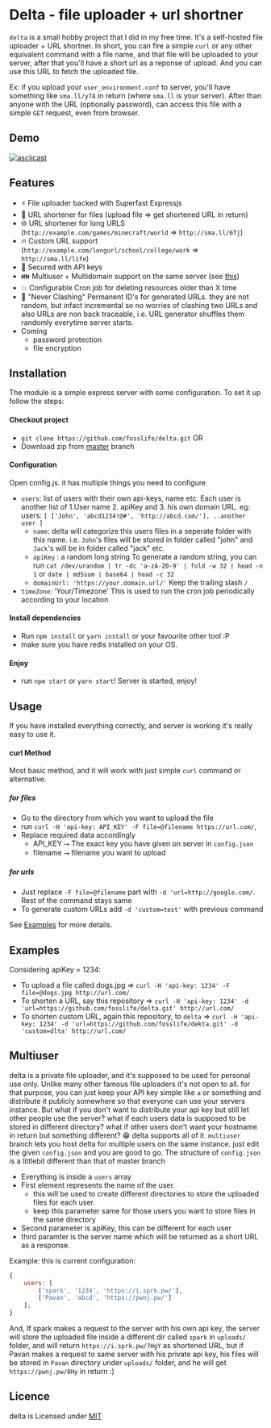 # Delta - file uploader + url shortner

`delta` is a small hobby project that I did in my free time. It's a self-hosted file uploader + URL shortner. In short, you can fire a simple `curl` or any other equivalent command with a file name, and that file will be uploaded to your server, after that you'll have a short url as a reponse of upload. And you can use this URL to fetch the uploaded file.

Ex: if you upload your `user_environment.conf` to server, you'll have something like `sma.ll/y7A` in return (where `sma.ll` is your server). After than anyone with the URL (optionally password), can access this file with a simple `GET` request, even from browser.

## Demo

[![asciicast](https://asciinema.org/a/0e4sjjrPoEMq9uu8FIYSdNwsD.svg)](https://asciinema.org/a/0e4sjjrPoEMq9uu8FIYSdNwsD)

## Features

-   :zap: File uploader backed with Superfast Expressjs
-   :file_folder: URL shortener for files (upload file ⇒ get shortened URL in return)
-   :globe_with_meridians: URL shortener for long URLS (`http://example.com/games/minecraft/world` ⇒ `http://sma.ll/6Tj`)
-   :fire: Custom URL support (`http://example.com/longurl/school/college/work` ⇒ `http://sma.ll/life`)
-   :tada: Secured with API keys
-   :family: Multiuser + Multidomain support on the same server (see [this](#multiuser))
-   :collision: Configurable Cron job for deleting resources older than X time
-   :1234: "Never Clashing" Permanent ID's for generated URLs. they are not random, but infact incremental so no worries of clashing two URLs and also URLs are non back traceable, i.e. URL generator shuffles them randomly everytime server starts.
-   Coming
    -   password protection
    -   file encryption

## Installation

The module is a simple express server with some configuration. To set it up follow the steps:

#### Checkout project

-   `git clone https://github.com/fosslife/delta.git` OR
-   Download zip from [master](https://github.com/fosslife/delta/archive/master.zip) branch

#### Configuration

Open config.js. it has multiple things you need to configure

-   `users`: list of users with their own api-keys, name etc. Each user is another list of 1.User name 2. apiKey and 3. his own domain URL. eg: users: `[ ['John', 'abcd1234!@#', 'http://abcd.com/'], ..another user ]`
    -   `name`: delta will categorize this users files in a seperate folder with this name. i.e. `John`'s files will be stored in folder called "john" and `Jack`'s will be in folder called "jack" etc.
    -   `apiKey` : a random long string
        To generate a random string, you can run
        `cat /dev/urandom | tr -dc 'a-zA-Z0-9' | fold -w 32 | head -n 1`
        or
        `date | md5sum | base64 | head -c 32`
    -   `domainUrl: 'https://your.domain.url/'` Keep the trailing slash `/`
-   `timeZone`: 'Your/Timezone' This is used to run the cron job periodically according to your location

#### Install dependencies

-   Run `npm install` or `yarn install` or your favourite other tool :P
-   make sure you have redis installed on your OS.

#### Enjoy

-   run `npm start` or `yarn start`! Server is started, enjoy!

## Usage

If you have installed everything correctly, and server is working it's really easy to use it.

#### curl Method

Most basic method, and it will work with just simple `curl` command or alternative.

##### for files

-   Go to the directory from which you want to upload the file
-   run `curl -H 'api-key: API_KEY' -F file=@filename https://url.com/`,
-   Replace required data accordingly
    -   API_KEY ⭢ The exact key you have given on server in `config.json`
    -   filename ⭢ filename you want to upload

##### for urls

-   Just replace `-F file=@filename` part with `-d 'url=http://google.com/`. Rest of the command stays same
-   To generate custom URLs add `-d 'custom=test'` with previous command

See [Examples](#examples) for more details.

## Examples

Considering apiKey = 1234:

-   To upload a file called dogs.jpg
    ⇒ `curl -H 'api-key: 1234' -F file=@dogs.jpg http://url.com/`
-   To shorten a URL, say this repository
    ⇒ `curl -H 'api-key: 1234' -d 'url=https://github.com/fosslife/delta.git' http://url.com/`
-   To shorten custom URL, again this repository, to `delta`
    ⇒ `curl -H 'api-key: 1234' -d 'url=https://github.com/fosslife/dekta.git' -d 'custom=dlta' http://url.com/`

## Multiuser

delta is a private file uploader, and it's supposed to be used for personal use only. Unlike many other famous file uploaders it's not open to all. for that purpose, you can just keep your API key simple like `a` or something and distribute it publicly somewhere so that everyone can use your servers instance.
But what if you don't want to distribute your api key but still let other people use the server? what if each users data is supposed to be stored in different directory? what if other users don't want your hostname in return but something different?
:grin: delta supports all of it. `multiuser` branch lets you host delta for multiple users on the same instance. just edit the given `config.json` and you are good to go. The structure of `config.json` is a littlebit different than that of master branch

-   Everything is inside a `users` array
-   First element represents the name of the user.
    -   this will be used to create different directories to store the uploaded files for each user.
    -   keep this parameter same for those users you want to store files in the same directory
-   Second parameter is apiKey, this can be different for each user
-   third paramter is the server name which will be returned as a short URL as a response.

Example:
this is current configuration:

```js
{
    users: [
        ['spark', '1234', 'https://i.sprk.pw/'],
        ['Pavan', 'abcd', 'https://pwnj.pw/']
    ];
}
```

And, If spark makes a request to the server with his own api key, the server will store the uploaded file inside a different dir called `spark` in `uploads/` folder, and will return `https://i.sprk.pw/7HgY` as shortened URL, but if Pavan makes a request to same server with his private api key, his files will be stored in `Pavan` directory under `uploads/` folder, and he will get `https://pwnj.pw/8Hy` in return :)

## Licence

delta is Licensed under [MIT](https://github.com/fosslife/sprk/blob/master/LICENSE)
